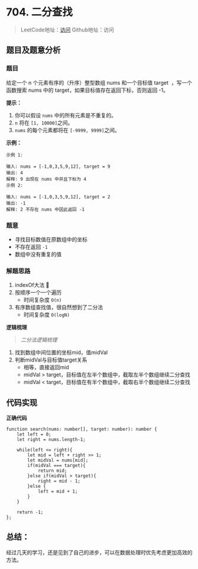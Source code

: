 # 704. 二分查找

> LeetCode地址：[访问](https://leetcode-cn.com/problems/binary-search/) 
Github地址：访问

## 题目及题意分析

### 题目

给定一个 n 个元素有序的（升序）整型数组 nums 和一个目标值 target  ，写一个函数搜索 nums 中的 target，如果目标值存在返回下标，否则返回 -1。

**提示：**

1. 你可以假设 `nums` 中的所有元素是不重复的。
2. `n` 将在 `[1, 10000]`之间。
3. `nums` 的每个元素都将在 `[-9999, 9999]`之间。

**示例：**

```
示例 1:

输入: nums = [-1,0,3,5,9,12], target = 9
输出: 4
解释: 9 出现在 nums 中并且下标为 4
示例 2:

输入: nums = [-1,0,3,5,9,12], target = 2
输出: -1
解释: 2 不存在 nums 中因此返回 -1
```

### 题意

- 寻找目标数值在原数组中的坐标
- 不存在返回 `-1`
- 数组中没有重复的值

### 解题思路

1. indexOf大法 🤪
2. 按顺序一个一个遍历
    - 时间复杂度 `O(n)`
3. 有序数组查找值，很自然想到了二分法
    - 时间复杂度 `O(logN)`

**逻辑梳理**

> *二分法逻辑梳理*

1. 找到数组中间位置的坐标mid，值midVal
2. 判断midVal与目标值target关系
    - 相等，直接返回mid
    - midVal > target，目标值在左半个数组中，截取左半个数组继续二分查找
    - midVal < target，目标值在有半个数组中，截取右半个数组继续二分查找

## 代码实现

**正确代码**

```tsx
function search(nums: number[], target: number): number {
    let left = 0;
    let right = nums.length-1;
    
    while(left <= right){
        let mid = left + right >> 1;
        let midVal = nums[mid];
        if(midVal === target){
            return mid;
        }else if(midVal > target){
            right = mid - 1;
        }else {
            left = mid + 1;
        }
    }

    return -1;
};
```

## 总结：

经过几天的学习，还是见到了自己的进步，可以在数据处理时优先考虑更加高效的方法。